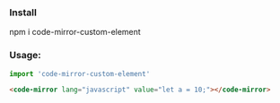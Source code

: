 ### Install
npm i code-mirror-custom-element

### Usage:
```js
import 'code-mirror-custom-element'
```

```html
<code-mirror lang="javascript" value="let a = 10;"></code-mirror>
```
